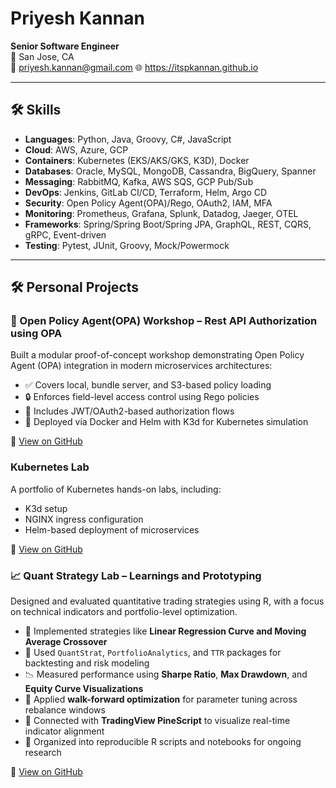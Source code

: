# Priyesh Kannan

**Senior Software Engineer**  
📍 San Jose, CA  
📧 priyesh.kannan@gmail.com
🌐 https://itspkannan.github.io

---

## 🛠 Skills

- **Languages**: Python, Java, Groovy, C#, JavaScript  
- **Cloud**: AWS, Azure, GCP  
- **Containers**: Kubernetes (EKS/AKS/GKS, K3D), Docker  
- **Databases**: Oracle, MySQL, MongoDB, Cassandra, BigQuery, Spanner  
- **Messaging**: RabbitMQ, Kafka, AWS SQS, GCP Pub/Sub  
- **DevOps**: Jenkins, GitLab CI/CD, Terraform, Helm, Argo CD  
- **Security**: Open Policy Agent(OPA)/Rego, OAuth2, IAM, MFA  
- **Monitoring**: Prometheus, Grafana, Splunk, Datadog, Jaeger, OTEL  
- **Frameworks**: Spring/Spring Boot/Spring JPA, GraphQL, REST, CQRS, gRPC, Event-driven  
- **Testing**: Pytest, JUnit, Groovy, Mock/Powermock

--- 

## 🛠️ Personal Projects

### 🔐 Open Policy Agent(OPA) Workshop – Rest API Authorization using OPA

Built a modular proof-of-concept workshop demonstrating Open Policy Agent (OPA) integration in modern microservices architectures:

- ✅ Covers local, bundle server, and S3-based policy loading
- 🔒 Enforces field-level access control using Rego policies
- 🧪 Includes JWT/OAuth2-based authorization flows
- 🚀 Deployed via Docker and Helm with K3d for Kubernetes simulation

🔗 [View on GitHub](https://github.com/itspkannan/OPA-Workshop)

### Kubernetes Lab

A portfolio of Kubernetes hands-on labs, including:
- K3d setup
- NGINX ingress configuration
- Helm-based deployment of microservices

🔗 [View on GitHub](https://github.com/itspkannan/kubernetes_lab)

### 📈 Quant Strategy Lab – Learnings and Prototyping

Designed and evaluated quantitative trading strategies using R, with a focus on technical indicators and portfolio-level optimization.

- 🔁 Implemented strategies like **Linear Regression Curve and Moving Average Crossover**  
- 🧪 Used `QuantStrat`, `PortfolioAnalytics`, and `TTR` packages for backtesting and risk modeling  
- 📉 Measured performance using **Sharpe Ratio**, **Max Drawdown**, and **Equity Curve Visualizations**  
- 🧠 Applied **walk-forward optimization** for parameter tuning across rebalance windows  
- 🔗 Connected with **TradingView PineScript** to visualize real-time indicator alignment  
- 📁 Organized into reproducible R scripts and notebooks for ongoing research

🔗 [View on GitHub](https://github.com/itspkannan/quant-strategy-lab)



